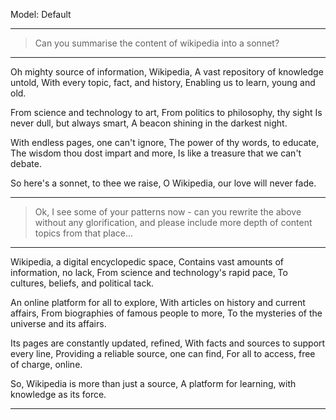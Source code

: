 Model: Default

---

> Can you summarise the content of wikipedia into a sonnet?

---

Oh mighty source of information, Wikipedia, A vast repository of knowledge untold, With every topic, fact, and history, Enabling us to learn, young and old.

From science and technology to art, From politics to philosophy, thy sight Is never dull, but always smart, A beacon shining in the darkest night.

With endless pages, one can't ignore, The power of thy words, to educate, The wisdom thou dost impart and more, Is like a treasure that we can't debate.

So here's a sonnet, to thee we raise, O Wikipedia, our love will never fade.

---

> Ok, I see some of your patterns now - can you rewrite the above without any glorification, and please include more depth of content topics from that place...

---

Wikipedia, a digital encyclopedic space, Contains vast amounts of information, no lack, From science and technology's rapid pace, To cultures, beliefs, and political tack.

An online platform for all to explore, With articles on history and current affairs, From biographies of famous people to more, To the mysteries of the universe and its affairs.

Its pages are constantly updated, refined, With facts and sources to support every line, Providing a reliable source, one can find, For all to access, free of charge, online.

So, Wikipedia is more than just a source, A platform for learning, with knowledge as its force.

---